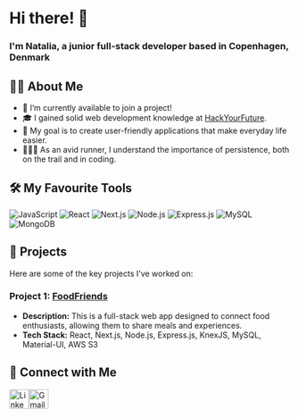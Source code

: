 # Hi there! 👋 
### I'm Natalia, a junior full-stack developer based in Copenhagen, Denmark

## 👩‍💻 About Me

-  🚀 I’m currently available to join a project! 
-  🎓 I gained solid web development knowledge at [HackYourFuture](https://www.hackyourfuture.net/](https://github.com/HackYourFuture-CPH)).
-  🌱 My goal is to create user-friendly applications that make everyday life easier.
-  🏃🏻‍♀ As an avid runner, I understand the importance of persistence, both on the trail and in coding.

## 🛠️ My Favourite Tools

![JavaScript](https://img.shields.io/badge/JavaScript-black?style=for-the-badge&logo=javascript&logoColor=yellow)
![React](https://img.shields.io/badge/React-black?style=for-the-badge&logo=react&logoColor=61DAFB)
![Next.js](https://img.shields.io/badge/Next.js-black?style=for-the-badge&logo=nextdotjs&logoColor=white)
![Node.js](https://img.shields.io/badge/Node.js-black?style=for-the-badge&logo=nodedotjs&logoColor=339933)
![Express.js](https://img.shields.io/badge/Express.js-black?style=for-the-badge&logo=express&logoColor=white)
![MySQL](https://img.shields.io/badge/MySQL-black?style=for-the-badge&logo=mysql&logoColor=white)
![MongoDB](https://img.shields.io/badge/MongoDB-black?style=for-the-badge&logo=mongodb&logoColor=47A248)

## 📍 Projects

Here are some of the key projects I've worked on:

### Project 1: [FoodFriends](https://github.com/Natata08/meal-sharing)
-  **Description:** This is a full-stack web app designed to connect food enthusiasts, allowing them to share meals and experiences.
-  **Tech Stack:** React, Next.js, Node.js, Express.js, KnexJS, MySQL, Material-UI, AWS S3


## 🤝 Connect with Me

<a href="https://www.linkedin.com/in/natalia-lapina/" target="_blank"><img src="https://img.icons8.com/fluent/48/000000/linkedin.png" alt="LinkedIn" style="height: 35px; width: 35px;"></a><a href="mailto:lapinann08@gmail.com" target="_blank"><img src="https://img.icons8.com/fluent/48/000000/gmail.png" alt="Gmail" style="height: 35px; width: 35px;"></a>
